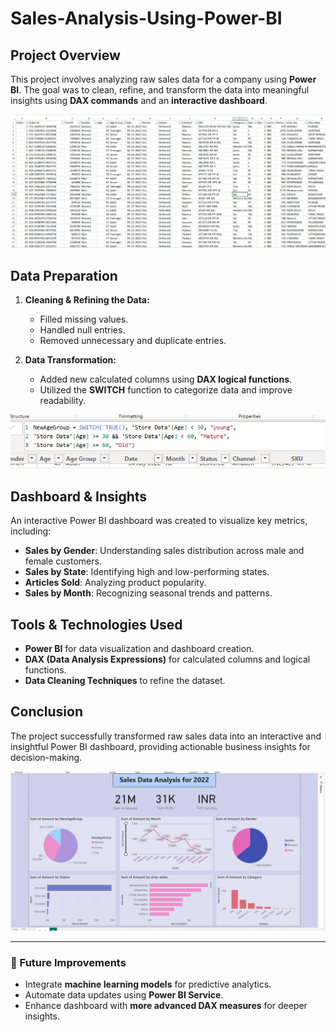 # Sales-Analysis-Using-Power-BI

## Project Overview
This project involves analyzing raw sales data for a company using **Power BI**. The goal was to clean, refine, and transform the data into meaningful insights using **DAX commands** and an **interactive dashboard**.

![Image Description](ExcelRaw.png)

## Data Preparation
1. **Cleaning & Refining the Data:**
   - Filled missing values.
   - Handled null entries.
   - Removed unnecessary and duplicate entries.

2. **Data Transformation:**
   - Added new calculated columns using **DAX logical functions**.
   - Utilized the **SWITCH** function to categorize data and improve readability.
  
![Image Description](DaxCommand1.PNG)

## Dashboard & Insights
An interactive Power BI dashboard was created to visualize key metrics, including:
- **Sales by Gender**: Understanding sales distribution across male and female customers.
- **Sales by State**: Identifying high and low-performing states.
- **Articles Sold**: Analyzing product popularity.
- **Sales by Month**: Recognizing seasonal trends and patterns.

## Tools & Technologies Used
- **Power BI** for data visualization and dashboard creation.
- **DAX (Data Analysis Expressions)** for calculated columns and logical functions.
- **Data Cleaning Techniques** to refine the dataset.

## Conclusion
The project successfully transformed raw sales data into an interactive and insightful Power BI dashboard, providing actionable business insights for decision-making.

![Image Description](Dashboard.PNG)

---
### 🚀 Future Improvements
- Integrate **machine learning models** for predictive analytics.
- Automate data updates using **Power BI Service**.
- Enhance dashboard with **more advanced DAX measures** for deeper insights.

